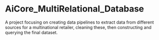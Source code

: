 # AiCore_MultiRelational_Database
A project focusing on creating data pipelines to extract data from different sources for a multinational retailer, cleaning these, then constructing and querying the final dataset.
